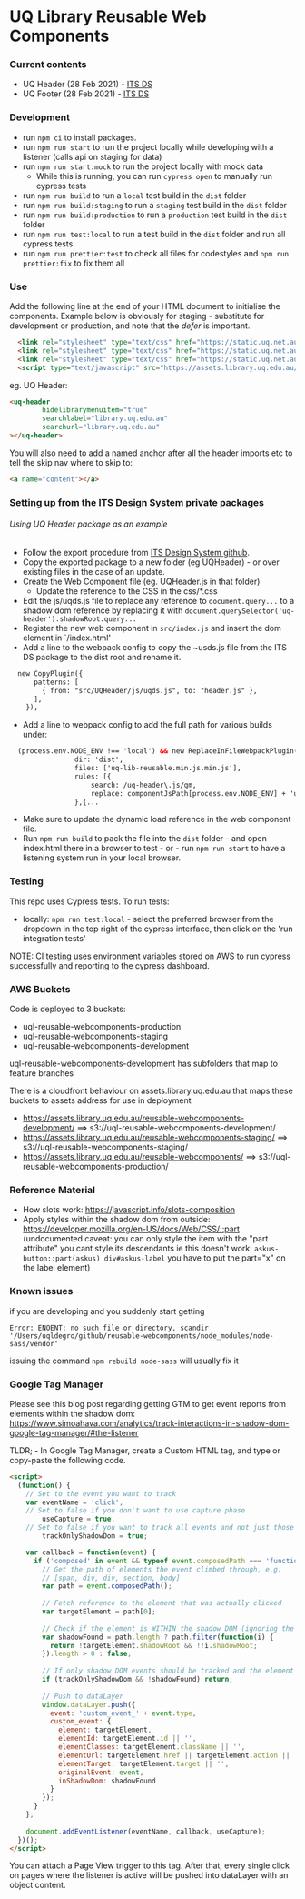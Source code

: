 # UQ Library Reusable Web Components
### Current contents
- UQ Header (28 Feb 2021) - [ITS DS](https://design-system.uq.edu.au/?path=/docs/components-header--header)
- UQ Footer (28 Feb 2021) - [ITS DS](https://design-system.uq.edu.au/?path=/docs/components-footer--footer)

### Development
- run `npm ci` to install packages.
- run `npm run start` to run the project locally while developing with a listener (calls api on staging for data)
- run `npm run start:mock` to run the project locally with mock data
  - While this is running, you can run `cypress open` to manually run cypress tests
- run `npm run build` to run a `local` test build in the `dist` folder
- run `npm run build:staging` to run a `staging` test build in the `dist` folder
- run `npm run build:production` to run a `production` test build in the `dist` folder
- run `npm run test:local` to run a test build in the `dist` folder and run all cypress tests
- run `npm run prettier:test` to check all files for codestyles and `npm run prettier:fix` to fix them all

### Use

Add the following line at the end of your HTML document to initialise the components. Example below is obviously for staging - substitute for development or production, and note that the _defer_ is important.
```html
  <link rel="stylesheet" type="text/css" href="https://static.uq.net.au/v6/fonts/Roboto/roboto.css" />
  <link rel="stylesheet" type="text/css" href="https://static.uq.net.au/v9/fonts/Merriweather/merriweather.css" />
  <link rel="stylesheet" type="text/css" href="https://static.uq.net.au/v13/fonts/Montserrat/montserrat.css">
  <script type="text/javascript" src="https://assets.library.uq.edu.au/reusable-webcomponents/uq-lib-reusable.min.js" defer></script>
```

eg. UQ Header:
```html
<uq-header
        hidelibrarymenuitem="true"
        searchlabel="library.uq.edu.au"
        searchurl="library.uq.edu.au"
></uq-header>
```
You will also need to add a named anchor after all the header imports etc to tell the skip nav where to skip to:
```html
<a name="content"></a>
```

### Setting up from the ITS Design System private packages
###### _Using UQ Header package as an example_

- Follow the export procedure from [ITS Design System github](https://github.com/uq-its-ss/design-system/blob/master/packages/private-design-output/README.md).
- Copy the exported package to a new folder (eg UQHeader) - or over existing files in the case of an update.
- Create the Web Component file (eg. UQHeader.js in that folder)
  - Update the reference to the CSS in the css/*.css
- Edit the js/uqds.js file to replace any reference to `document.query...` to a shadow dom reference by replacing it with `document.querySelector('uq-header').shadowRoot.query...`
- Register the new web component in `src/index.js` and insert the dom element in `/index.html'
- Add a line to the webpack config to copy the ~usds.js file from the ITS DS package to the dist root and rename it.
```html
  new CopyPlugin({
      patterns: [
        { from: "src/UQHeader/js/uqds.js", to: "header.js" },
      ],
    }),
```
- Add a line to webpack config to add the full path for various builds under:
```html
  (process.env.NODE_ENV !== 'local') && new ReplaceInFileWebpackPlugin([{
                dir: 'dist',
                files: ['uq-lib-reusable.min.js.min.js'],
                rules: [{
                    search: /uq-header\.js/gm,
                    replace: componentJsPath[process.env.NODE_ENV] + 'uq-header.js',
                },{...
```
- Make sure to update the dynamic load reference in the web component file.
- Run `npm run build` to pack the file into the `dist` folder - and open index.html there in a browser to test - or - run `npm run start` to have a listening system run in your local browser.

### Testing

This repo uses Cypress tests. To run tests:
- locally: `npm run test:local` - select the preferred browser from the dropdown in the top right of the cypress interface, then click on the 'run integration tests'

NOTE: CI testing uses environment variables stored on AWS to run cypress successfully and reporting to the cypress dashboard.

### AWS Buckets

Code is deployed to 3 buckets:

- uql-reusable-webcomponents-production
- uql-reusable-webcomponents-staging
- uql-reusable-webcomponents-development

uql-reusable-webcomponents-development has subfolders that map to feature branches

There is a cloudfront behaviour on assets.library.uq.edu.au that maps these buckets to assets address for use in deployment
- https://assets.library.uq.edu.au/reusable-webcomponents-development/  ==> s3://uql-reusable-webcomponents-development/
- https://assets.library.uq.edu.au/reusable-webcomponents-staging/      ==> s3://uql-reusable-webcomponents-staging/
- https://assets.library.uq.edu.au/reusable-webcomponents/              ==> s3://uql-reusable-webcomponents-production/

### Reference Material

- How slots work: https://javascript.info/slots-composition
- Apply styles within the shadow dom from outside: https://developer.mozilla.org/en-US/docs/Web/CSS/::part (undocumented caveat: you can only style the item with the "part attribute" you cant style its descendants ie this doesn't work: `askus-button::part(askus) div#askus-label` you have to put the part="x" on the label element)

### Known issues

if you are developing and you suddenly start getting

`Error: ENOENT: no such file or directory, scandir '/Users/uqldegro/github/reusable-webcomponents/node_modules/node-sass/vendor'`

issuing the command `npm rebuild node-sass` will usually fix it

### Google Tag Manager

Please see this blog post regarding getting GTM to get event reports from elements within the shadow dom: https://www.simoahava.com/analytics/track-interactions-in-shadow-dom-google-tag-manager/#the-listener

TLDR; - In Google Tag Manager, create a Custom HTML tag, and type or copy-paste the following code.

```html
<script>
  (function() {
    // Set to the event you want to track
    var eventName = 'click',
    // Set to false if you don't want to use capture phase
        useCapture = true,
    // Set to false if you want to track all events and not just those in shadow DOM
        trackOnlyShadowDom = true;

    var callback = function(event) {
      if ('composed' in event && typeof event.composedPath === 'function') {
        // Get the path of elements the event climbed through, e.g.
        // [span, div, div, section, body]
        var path = event.composedPath();
        
        // Fetch reference to the element that was actually clicked
        var targetElement = path[0];
        
        // Check if the element is WITHIN the shadow DOM (ignoring the root)
        var shadowFound = path.length ? path.filter(function(i) {
          return !targetElement.shadowRoot && !!i.shadowRoot;
        }).length > 0 : false;
        
        // If only shadow DOM events should be tracked and the element is not within one, return
        if (trackOnlyShadowDom && !shadowFound) return;
        
        // Push to dataLayer
        window.dataLayer.push({
          event: 'custom_event_' + event.type,
          custom_event: {
            element: targetElement,
            elementId: targetElement.id || '',
            elementClasses: targetElement.className || '',
            elementUrl: targetElement.href || targetElement.action || '',
            elementTarget: targetElement.target || '',
            originalEvent: event,
            inShadowDom: shadowFound
          }
        });
      }
    };
    
    document.addEventListener(eventName, callback, useCapture);
  })();
</script>
```
You can attach a Page View trigger to this tag. After that, every single click on pages where the listener is active will be pushed into dataLayer with an object content.
